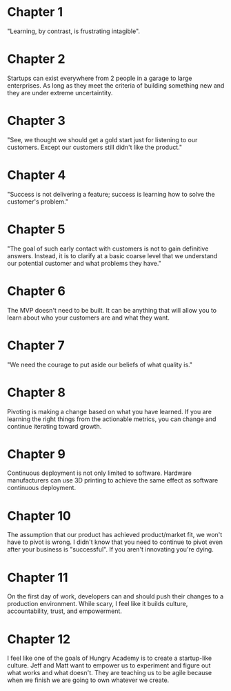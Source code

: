 # Chapter 1

"Learning, by contrast, is frustrating intagible".


# Chapter 2

Startups can exist everywhere from 2 people in a garage to large enterprises.
As long as they meet the criteria of building something new and they are under
extreme uncertaintity.

# Chapter 3

"See, we thought we should get a gold start just for listening to our
customers. Except our customers still didn't like the product."

# Chapter 4

"Success is not delivering a feature; success is learning how to solve the
customer's problem."

# Chapter 5 

"The goal of such early contact with customers is not to gain definitive
answers. Instead, it is to clarify at a basic coarse level that we understand
our potential customer and what problems they have."

# Chapter 6

The MVP doesn't need to be built. It can be anything that will allow you to
learn about who your customers are and what they want.

# Chapter 7 

"We need the courage to put aside our beliefs of what quality is."

# Chapter 8

Pivoting is making a change based on what you have learned. If you are learning
the right things from the actionable metrics, you can change and continue
iterating toward growth.

# Chapter 9

Continuous deployment is not only limited to software. Hardware manufacturers
can use 3D printing to achieve the same effect as software continuous
deployment.

# Chapter 10

The assumption that our product has achieved product/market fit, we won't have
to pivot is wrong. I didn't know that you need to continue to pivot even after
your business is "successful". If you aren't innovating you're dying.

# Chapter 11

On the first day of work, developers can and should push their changes to a
production environment. While scary, I feel like it builds culture,
accountability, trust, and empowerment.

# Chapter 12

I feel like one of the goals of Hungry Academy is to create a startup-like
culture. Jeff and Matt want to empower us to experiment and figure out what
works and what doesn't. They are teaching us to be agile because when we finish
we are going to own whatever we create.

